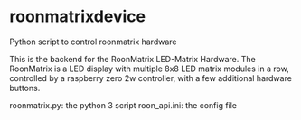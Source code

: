 # roonmatrixdevice
Python script to control roonmatrix hardware

This is the backend for the RoonMatrix LED-Matrix Hardware.
The RoonMatrix is a LED display with multiple 8x8 LED matrix modules in a row, controlled by a raspberry zero 2w controller, with a few additional hardware buttons.

roonmatrix.py: the python 3 script
roon_api.ini: the config file
